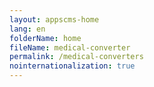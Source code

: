```yaml
---
layout: appscms-home
lang: en
folderName: home
fileName: medical-converter
permalink: /medical-converters
nointernationalization: true
---
```

